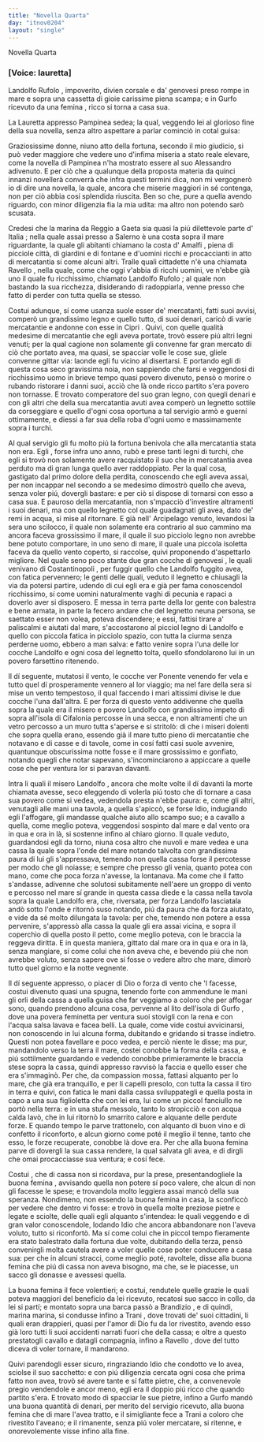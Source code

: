 ```yaml
---
title: "Novella Quarta"
day: "itnov0204"
layout: "single"
---
```

<html>
 <head>
 </head>
 <body>
  <div id="nov0204" type="novella" who="lauretta">
   <head>
    Novella Quarta
   </head>
   <p>
    <h3>
     [Voice: lauretta]
    </h3>
   </p>
   <argument>
    <p>
     <milestone id="p02040001"/>
     <name persref="landolfo" type="person">
      Landolfo Rufolo
     </name>
     , impoverito, divien corsale e da'
     <name persref="genovesi-0204" type="person">
      genovesi
     </name>
     preso rompe in mare e sopra una cassetta di gioie carissime piena scampa; e in
     <name placeref="corfu" type="place">
      Gurfo
     </name>
     ricevuto da una
     <name persref="donna-0204" type="person">
      femina
     </name>
     , ricco si torna a casa sua.
    </p>
   </argument>
   <div3 type="commentary" who="author">
    <p>
     <milestone id="p02040002"/>
     La
     <name persref="lauretta" type="person">
      Lauretta
     </name>
     appresso
     <name persref="pampinea" type="person">
      Pampinea
     </name>
     sedea; la qual, veggendo lei al glorioso fine della sua novella, senza altro aspettare a parlar cominci&ograve; in cotal guisa:
    </p>
   </div3>
   <div3 type="commentary" who="lauretta">
    <p>
     <milestone id="p02040003"/>
     Graziosissime donne, niuno atto della fortuna, secondo il mio giudicio, si pu&ograve; veder maggiore che vedere uno d'infima miseria a stato reale elevare, come la novella di
     <name persref="pampinea" type="person">
      Pampinea
     </name>
     n'ha mostrato essere al suo
     <name persref="alessandro" type="person">
      Alessandro
     </name>
     adivenuto.
     <milestone id="p02040004"/>
     E per ci&ograve; che a qualunque della proposta materia da quinci innanzi noveller&agrave; converr&agrave; che infra questi termini dica, non mi vergogner&ograve; io di dire una novella, la quale, ancora che miserie maggiori in s&eacute; contenga, non per ci&ograve; abbia cos&iacute; splendida riuscita. Ben so che, pure a quella avendo riguardo, con minor diligenzia fia la mia udita: ma altro non potendo sar&ograve; scusata.
    </p>
   </div3>
   <p>
    <milestone id="p02040005"/>
    Credesi che la marina da
    <name placeref="reggio" type="place">
     Reggio
    </name>
    a
    <name placeref="gaeta" type="place">
     Gaeta
    </name>
    sia quasi la pi&uacute; dilettevole parte d'
    <name placeref="italia" type="place">
     Italia
    </name>
    ; nella quale assai presso a
    <name placeref="salerno" type="place">
     Salerno
    </name>
    &egrave; una costa sopra il mare riguardante, la quale gli abitanti chiamano la costa d'
    <name placeref="amalfi" type="place">
     Amalfi
    </name>
    , piena di picciole citt&agrave;, di giardini e di fontane e d'uomini ricchi e procaccianti in atto di mercatantia s&iacute; come alcuni altri. Tralle quali cittadette n'&egrave; una chiamata
    <name placeref="ravello" type="place">
     Ravello
    </name>
    , nella quale, come che oggi v'abbia di ricchi uomini, ve n'ebbe gi&agrave; uno il quale fu ricchissimo, chiamato
    <name persref="landolfo" type="person">
     Landolfo Rufolo
    </name>
    ; al quale non bastando la sua ricchezza, disiderando di radoppiarla, venne presso che fatto di perder con tutta quella se stesso.
   </p>
   <p>
    <milestone id="p02040006"/>
    Costui adunque, s&iacute; come usanza suole esser de' mercatanti, fatti suoi avvisi, comper&ograve; un grandissimo legno e quello tutto, di suoi denari, caric&ograve; di varie mercatantie e andonne con esse in
    <name placeref="cipro" type="place">
     Cipri
    </name>
    .
    <milestone id="p02040007"/>
    Quivi, con quelle qualit&agrave; medesime di mercatantie che egli aveva portate, trov&ograve; essere pi&uacute; altri legni venuti; per la qual cagione non solamente gli convenne far gran mercato di ci&ograve; che portato avea, ma quasi, se spacciar volle le cose sue, gliele convenne gittar via: laonde egli fu vicino al disertarsi.
    <milestone id="p02040008"/>
    E portando egli di questa cosa seco gravissima noia, non sappiendo che farsi e veggendosi di ricchissimo uomo in brieve tempo quasi povero divenuto, pens&ograve; o morire o rubando ristorare i danni suoi, acci&ograve; che l&agrave; onde ricco partito s'era povero non tornasse.
    <milestone id="p02040009"/>
    E trovato comperatore del suo gran legno, con quegli denari e con gli altri che della sua mercatantia avuti avea comper&ograve; un legnetto sottile da corseggiare e quello d'ogni cosa oportuna a tal servigio arm&ograve; e guern&iacute; ottimamente, e diessi a far sua della roba d'ogni uomo e massimamente sopra i turchi.
   </p>
   <p>
    <milestone id="p02040010"/>
    Al qual servigio gli fu molto pi&uacute; la fortuna benivola che alla mercatantia stata non era.
    <name persref="landolfo" type="person">
     Egli
    </name>
    , forse infra uno anno, rub&ograve; e prese tanti legni di turchi, che egli si trov&ograve; non solamente avere racquistato il suo che in mercatantia avea perduto ma di gran lunga quello aver raddoppiato.
    <milestone id="p02040011"/>
    Per la qual cosa, gastigato dal primo dolore della perdita, conoscendo che egli aveva assai, per non incappar nel secondo a se medesimo dimostr&ograve; quello che aveva, senza voler pi&uacute;, dovergli bastare: e per ci&ograve; si dispose di tornarsi con esso a casa sua.
    <milestone id="p02040012"/>
    E pauroso della mercatantia, non s'mpacci&ograve; d'investire altramenti i suoi denari, ma con quello legnetto col quale guadagnati gli avea, dato de' remi in acqua, si mise al ritornare.
    <milestone id="p02040013"/>
    E gi&agrave; nell'
    <name placeref="maregeo" type="place">
     Arcipelago
    </name>
    venuto, levandosi la sera uno scilocco, il quale non solamente era contrario al suo cammino ma ancora faceva grossissimo il mare, il quale il suo picciolo legno non avrebbe bene potuto comportare, in uno seno di mare, il quale una piccola isoletta faceva da quello vento coperto, si raccolse, quivi proponendo d'aspettarlo migliore.
    <milestone id="p02040014"/>
    Nel quale seno poco stante due gran cocche di
    <name persref="genovesi-0204" type="person">
     genovesi
    </name>
    , le quali venivano di
    <name placeref="costantinopoli" type="place">
     Costantinopoli
    </name>
    , per fuggir quello che
    <name persref="landolfo" type="person">
     Landolfo
    </name>
    fuggito avea, con fatica pervennero; le genti delle quali, veduto il legnetto e chiusagli la via da potersi partire, udendo di cui egli era e gi&agrave; per fama conoscendol ricchissimo, s&iacute; come uomini naturalmente vaghi di pecunia e rapaci a doverlo aver si disposero.
    <milestone id="p02040015"/>
    E messa in terra parte della lor gente con balestra e bene armata, in parte la fecero andare che del legnetto neuna persona, se saettato esser non volea, poteva discendere; e essi, fattisi tirare a' paliscalmi e aiutati dal mare, s'accostarono al picciol legno di
    <name persref="landolfo" type="person">
     Landolfo
    </name>
    e quello con piccola fatica in picciolo spazio, con tutta la ciurma senza perderne uomo, ebbero a man salva: e fatto venire sopra l'una delle lor cocche
    <name persref="landolfo" type="person">
     Landolfo
    </name>
    e ogni cosa del legnetto tolta, quello sfondolarono lui in un povero farsettino ritenendo.
   </p>
   <p>
    <milestone id="p02040016"/>
    Il d&iacute; seguente, mutatosi il vento, le cocche ver Ponente venendo fer vela e tutto quel d&iacute; prosperamente vennero al lor viaggio; ma nel fare della sera si mise un vento tempestoso, il qual faccendo i mari altissimi divise le due cocche l'una dall'altra.
    <milestone id="p02040017"/>
    E per forza di questo vento addivenne che quella sopra la quale era il misero e povero
    <name persref="landolfo" type="person">
     Landolfo
    </name>
    con grandissimo impeto di sopra all'isola di
    <name placeref="cefalonia" type="place">
     Cifalonia
    </name>
    percosse in una secca, e non altramenti che un vetro percosso a un muro tutta s'aperse e si stritol&ograve;: di che i miseri dolenti che sopra quella erano, essendo gi&agrave; il mare tutto pieno di mercatantie che notavano e di casse e di tavole, come in cos&iacute; fatti casi suole avvenire, quantunque obscurissima notte fosse e il mare grossissimo e gonfiato, notando quegli che notar sapevano, s'incominciarono a appiccare a quelle cose che per ventura lor si paravan davanti.
   </p>
   <p>
    <milestone id="p02040018"/>
    Intra li quali il misero
    <name persref="landolfo" type="person">
     Landolfo
    </name>
    , ancora che molte volte il d&iacute; davanti la morte chiamata avesse, seco eleggendo di volerla pi&uacute; tosto che di tornare a casa sua povero come si vedea, vedendola presta n'ebbe paura: e, come gli altri, venutagli alle mani una tavola, a quella s'apicc&ograve;, se forse Idio, indugiando egli l'affogare, gli mandasse qualche aiuto allo scampo suo; e a cavallo a quella, come meglio poteva, veggendosi sospinto dal mare e dal vento ora in qua e ora in l&agrave;, si sostenne infino al chiaro giorno.
    <milestone id="p02040019"/>
    Il quale veduto, guardandosi egli da torno, niuna cosa altro che nuvoli e mare vedea e una cassa la quale sopra l'onde del mare notando talvolta con grandissima paura di lui gli s'appressava, temendo non quella cassa forse il percotesse per modo che gli noiasse; e sempre che presso gli venia, quanto potea con mano, come che poca forza n'avesse, la lontanava.
    <milestone id="p02040020"/>
    Ma come che il fatto s'andasse, adivenne che solutosi subitamente nell'aere un groppo di vento e percosso nel mare s&iacute; grande in questa cassa diede e la cassa nella tavola sopra la quale
    <name persref="landolfo" type="person">
     Landolfo
    </name>
    era, che, riversata, per forza
    <name persref="landolfo" type="person">
     Landolfo
    </name>
    lasciatala and&ograve; sotto l'onde e ritorn&ograve; suso notando, pi&uacute; da paura che da forza aiutato, e vide da s&eacute; molto dilungata la tavola: per che, temendo non potere a essa pervenire, s'appress&ograve; alla cassa la quale gli era assai vicina, e sopra il coperchio di quella posto il petto, come meglio poteva, con le braccia la reggeva diritta.
    <milestone id="p02040021"/>
    E in questa maniera, gittato dal mare ora in qua e ora in l&agrave;, senza mangiare, s&iacute; come colui che non aveva che, e bevendo pi&uacute; che non avrebbe voluto, senza sapere ove si fosse o vedere altro che mare, dimor&ograve; tutto quel giorno e la notte vegnente.
   </p>
   <p>
    <milestone id="p02040022"/>
    Il d&iacute; seguente appresso, o piacer di Dio o forza di vento che 'l facesse,
    <name persref="landolfo" type="person">
     costui
    </name>
    divenuto quasi una spugna, tenendo forte con ammendune le mani gli orli della cassa a quella guisa che far veggiamo a coloro che per affogar sono, quando prendono alcuna cosa, pervenne al lito dell'isola di
    <name placeref="corfu" type="place">
     Gurfo
    </name>
    , dove una povera
    <name persref="donna-0204" type="person">
     feminetta
    </name>
    per ventura suoi stovigli con la rena e con l'acqua salsa lavava e facea belli. La quale, come vide costui avvicinarsi, non conoscendo in lui alcuna forma, dubitando e gridando si trasse indietro.
    <milestone id="p02040023"/>
    Questi non potea favellare e poco vedea, e perci&ograve; niente le disse; ma pur, mandandolo verso la terra il mare, costei conobbe la forma della cassa, e pi&uacute; sottilmente guardando e vedendo conobbe primieramente le braccia stese sopra la cassa, quindi appresso ravvis&ograve; la faccia e quello esser che era s'immagin&ograve;.
    <milestone id="p02040024"/>
    Per che, da compassion mossa, fattasi alquanto per lo mare, che gi&agrave; era tranquillo, e per li capelli presolo, con tutta la cassa il tiro in terra e quivi, con fatica le mani dalla cassa sviluppategli e quella posta in capo a una sua figlioletta che con lei era, lui come un piccol fanciullo ne port&ograve; nella terra: e in una stufa messolo, tanto lo stropicci&ograve; e con acqua calda lav&ograve;, che in lui ritorn&ograve; lo smarrito calore e alquante delle perdute forze. E quando tempo le parve trattonelo, con alquanto di buon vino e di confetto il riconforto, e alcun giorno come pot&eacute; il meglio il tenne, tanto che esso, le forze recuperate, conobbe l&agrave; dove era.
    <milestone id="p02040025"/>
    Per che alla buona femina parve di dovergli la sua cassa rendere, la qual salvata gli avea, e di dirgli che omai procacciasse sua ventura; e cos&iacute; fece.
   </p>
   <p>
    <milestone id="p02040026"/>
    <name persref="landolfo" type="person">
     Costui
    </name>
    , che di cassa non si ricordava, pur la prese, presentandogliele la buona
    <name persref="donna-0204" type="person">
     femina
    </name>
    , avvisando quella non potere s&iacute; poco valere, che alcun d&iacute; non gli facesse le spese; e trovandola molto leggiera assai manc&ograve; della sua speranza. Nondimeno, non essendo la buona femina in casa, la sconficc&ograve; per vedere che dentro vi fosse: e trov&ograve; in quella molte preziose pietre e legate e sciolte, delle quali egli alquanto s'intendea: le quali veggendo e di gran valor conoscendole, lodando Idio che ancora abbandonare non l'aveva voluto, tutto si riconfort&ograve;.
    <milestone id="p02040027"/>
    Ma s&iacute; come colui che in piccol tempo fieramente era stato balestrato dalla fortuna due volte, dubitando della terza, pens&ograve; convenirgli molta cautela avere a voler quelle cose poter conducere a casa sua: per che in alcuni stracci, come meglio pot&eacute;, ravoltele, disse alla buona femina che pi&uacute; di cassa non aveva bisogno, ma che, se le piacesse, un sacco gli donasse e avessesi quella.
   </p>
   <p>
    <milestone id="p02040028"/>
    La buona
    <name persref="donna-0204" type="person">
     femina
    </name>
    il fece volentieri; e costui, rendutele quelle grazie le quali poteva maggiori del beneficio da lei ricevuto, recatosi suo sacco in collo, da lei si part&iacute;; e montato sopra una barca pass&ograve; a
    <name placeref="brindisi" type="place">
     Brandizio
    </name>
    , e di quindi, marina marina, si condusse infino a
    <name placeref="trani" type="place">
     Trani
    </name>
    , dove trovati de' suoi cittadini, li quali eran drappieri, quasi per l'amor di Dio fu da lor rivestito, avendo esso gi&agrave; loro tutti li suoi accidenti narrati fuori che della cassa; e oltre a questo prestatogli cavallo e datagli compagnia, infino a
    <name placeref="ravello" type="place">
     Ravello
    </name>
    , dove del tutto diceva di voler tornare, il mandarono.
   </p>
   <p>
    <milestone id="p02040029"/>
    Quivi parendogli esser sicuro, ringraziando Idio che condotto ve lo avea, sciolse il suo sacchetto: e con pi&uacute; diligenzia cercata ogni cosa che prima fatto non avea, trov&ograve; s&eacute; avere tante e s&iacute; fatte pietre, che, a convenevole pregio vendendole e ancor meno, egli era il doppio pi&uacute; ricco che quando partito s'era.
    <milestone id="p02040030"/>
    E trovato modo di spacciar le sue pietre, infino a
    <name placeref="corfu" type="place">
     Gurfo
    </name>
    mand&ograve; una buona quantit&agrave; di denari, per merito del servigio ricevuto, alla buona
    <name persref="donna-0204" type="person">
     femina
    </name>
    che di mare l'avea tratto, e il simigliante fece a
    <name placeref="trani" type="place">
     Trani
    </name>
    a coloro che rivestito l'aveano; e il rimanente, senza pi&uacute; voler mercatare, si ritenne, e onorevolemente visse infino alla fine.
   </p>
  </div>
 </body>
</html>